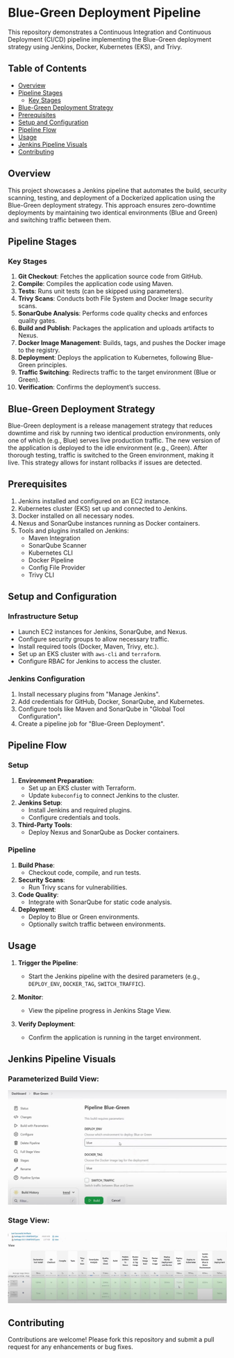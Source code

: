 # Blue-Green Deployment Pipeline

This repository demonstrates a Continuous Integration and Continuous Deployment (CI/CD) pipeline implementing the Blue-Green deployment strategy using Jenkins, Docker, Kubernetes (EKS), and Trivy.

## Table of Contents

- [Overview](#overview)
- [Pipeline Stages](#pipeline-stages)
  - [Key Stages](#key-stages)
- [Blue-Green Deployment Strategy](#blue-green-deployment-strategy)
- [Prerequisites](#prerequisites)
- [Setup and Configuration](#setup-and-configuration)
- [Pipeline Flow](#pipeline-flow)
- [Usage](#usage)
- [Jenkins Pipeline Visuals](#jenkins-pipeline-visuals)
- [Contributing](#contributing)

## Overview

This project showcases a Jenkins pipeline that automates the build, security scanning, testing, and deployment of a Dockerized application using the Blue-Green deployment strategy. This approach ensures zero-downtime deployments by maintaining two identical environments (Blue and Green) and switching traffic between them.

## Pipeline Stages

### Key Stages

1. **Git Checkout**: Fetches the application source code from GitHub.
2. **Compile**: Compiles the application code using Maven.
3. **Tests**: Runs unit tests (can be skipped using parameters).
4. **Trivy Scans**: Conducts both File System and Docker Image security scans.
5. **SonarQube Analysis**: Performs code quality checks and enforces quality gates.
6. **Build and Publish**: Packages the application and uploads artifacts to Nexus.
7. **Docker Image Management**: Builds, tags, and pushes the Docker image to the registry.
8. **Deployment**: Deploys the application to Kubernetes, following Blue-Green principles.
9. **Traffic Switching**: Redirects traffic to the target environment (Blue or Green).
10. **Verification**: Confirms the deployment’s success.

## Blue-Green Deployment Strategy

Blue-Green deployment is a release management strategy that reduces downtime and risk by running two identical production environments, only one of which (e.g., Blue) serves live production traffic. The new version of the application is deployed to the idle environment (e.g., Green). After thorough testing, traffic is switched to the Green environment, making it live. This strategy allows for instant rollbacks if issues are detected.

## Prerequisites

1. Jenkins installed and configured on an EC2 instance.
2. Kubernetes cluster (EKS) set up and connected to Jenkins.
3. Docker installed on all necessary nodes.
4. Nexus and SonarQube instances running as Docker containers.
5. Tools and plugins installed on Jenkins:
   - Maven Integration
   - SonarQube Scanner
   - Kubernetes CLI
   - Docker Pipeline
   - Config File Provider
   - Trivy CLI

## Setup and Configuration

### Infrastructure Setup

- Launch EC2 instances for Jenkins, SonarQube, and Nexus.
- Configure security groups to allow necessary traffic.
- Install required tools (Docker, Maven, Trivy, etc.).
- Set up an EKS cluster with `aws-cli` and `terraform`.
- Configure RBAC for Jenkins to access the cluster.

### Jenkins Configuration

1. Install necessary plugins from "Manage Jenkins".
2. Add credentials for GitHub, Docker, SonarQube, and Kubernetes.
3. Configure tools like Maven and SonarQube in "Global Tool Configuration".
4. Create a pipeline job for "Blue-Green Deployment".

## Pipeline Flow

### Setup

1. **Environment Preparation**:
   - Set up an EKS cluster with Terraform.
   - Update `kubeconfig` to connect Jenkins to the cluster.
2. **Jenkins Setup**:
   - Install Jenkins and required plugins.
   - Configure credentials and tools.
3. **Third-Party Tools**:
   - Deploy Nexus and SonarQube as Docker containers.

### Pipeline

1. **Build Phase**:
   - Checkout code, compile, and run tests.
2. **Security Scans**:
   - Run Trivy scans for vulnerabilities.
3. **Code Quality**:
   - Integrate with SonarQube for static code analysis.
4. **Deployment**:
   - Deploy to Blue or Green environments.
   - Optionally switch traffic between environments.

## Usage

1. **Trigger the Pipeline**:
   - Start the Jenkins pipeline with the desired parameters (e.g., `DEPLOY_ENV`, `DOCKER_TAG`, `SWITCH_TRAFFIC`).

2. **Monitor**:
   - View the pipeline progress in Jenkins Stage View.

3. **Verify Deployment**:
   - Confirm the application is running in the target environment.

## Jenkins Pipeline Visuals

### Parameterized Build View:
![Parameterized Build View](./images/ParameterizedBuildView.png)

### Stage View:
![Stage View](./images/stageView.png)

## Contributing

Contributions are welcome! Please fork this repository and submit a pull request for any enhancements or bug fixes.


